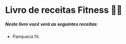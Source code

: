 # Livro de receitas Fitness :muscle::green_salad:

##### Neste livro você verá as seguintes receitas:

- Panqueca fit.
